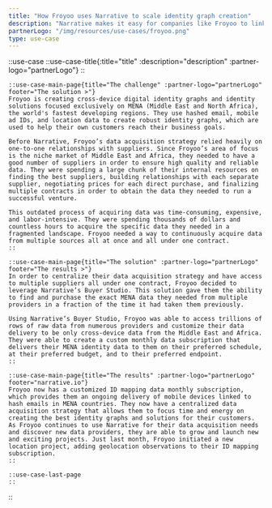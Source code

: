 ```yaml
---
title: "How Froyoo uses Narrative to scale identity graph creation"
description: "Narrative makes it easy for companies like Froyoo to link disparate identifiers into one comprehensive profile and centralize their data acquisition strategy."
partnerLogo: "/img/resources/use-cases/froyoo.png"
type: use-case
---
```


::use-case
    ::use-case-title{:title="title" :description="description" :partner-logo="partnerLogo"}
    ::

    ::use-case-main-page{title="The challenge" :partner-logo="partnerLogo" footer="The solution >"}
    Froyoo is creating cross-device digital identity graphs and identity solutions focused exclusively on MENA (Middle East and North Africa), the world's fastest developing regions. They use hashed email, mobile ad IDs, and location data to create robust identity graphs, which are used to help their own customers reach their business goals.
    
    Before Narrative, Froyoo’s data acquisition strategy relied heavily on one-to-one relationships with suppliers. Since Froyoo’s area of focus is the niche market of Middle East and Africa, they needed to have a good number of suppliers in order to ensure high quality and reliable data. They were spending a large chunk of their internal resources on finding the best suppliers, building relationships with each separate supplier, negotiating prices for each direct purchase, and finalizing multiple contracts in order to obtain the data they needed to run a successful venture.
    
    This outdated process of acquiring data was time-consuming, expensive, and labor-intensive. They were spending thousands of dollars and countless hours to acquire the specific data they needed in a fragmented landscape. Froyoo needed a way to continuously acquire data from multiple sources all at once and all under one contract.
    ::

    ::use-case-main-page{title="The solution" :partner-logo="partnerLogo" footer="The results >"}
    In order to centralize their data acquisition strategy and have access to multiple suppliers all under one contract, Froyoo decided to leverage Narrative’s Buyer Studio. This solution gave them the ability to find and purchase the exact MENA data they needed from multiple providers in a fraction of the time it had taken them previously.

    Using Narrative’s Buyer Studio, Froyoo was able to access trillions of rows of raw data from numerous providers and customize their data delivery to be only cross-device data from the Middle East and Africa. They were able to create a custom monthly data subscription that delivers their MENA identity data to them on their preferred schedule, at their preferred budget, and to their preferred endpoint.
    ::

    ::use-case-main-page{title="The results" :partner-logo="partnerLogo" footer="narrative.io"}
    Froyoo now has a customized ID mapping data monthly subscription, which provides them an ongoing delivery of mobile devices linked to hash emails in MENA countries. They now have a centralized data acquisition strategy that allows them to focus time and energy on creating the best identity graphs and solutions for their customers. As Froyoo continues to use Narrative for their data acquisition needs and discover new data providers, they are able to grow and launch new and exciting projects. Just last month, Froyoo initiated a new location project, adding geolocation observations to their ID mapping subscription.
    ::

    ::use-case-last-page
    ::
::
